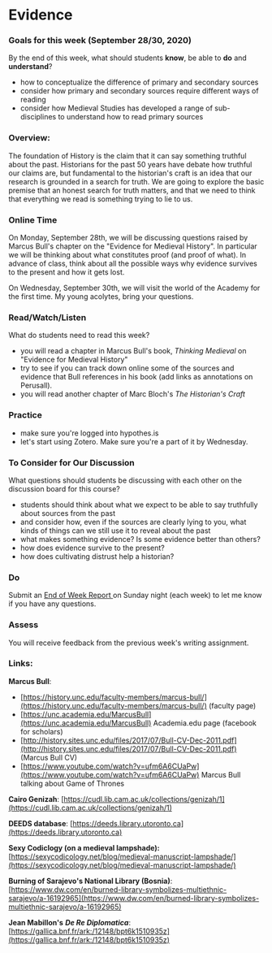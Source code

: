 # Evidence

### Goals for this week \(September 28/30, 2020\)

By the end of this week, what should students **know**, be able to **do** and **understand**?

* how to conceptualize the difference of primary and secondary sources
* consider how primary and secondary sources require different ways of reading
* consider how Medieval Studies has developed a range of sub-disciplines to understand how to read primary sources

### Overview:

The foundation of History is the claim that it can say something truthful about the past. Historians for the past 50 years have debate  how truthful our claims are, but fundamental to the historian's craft is an idea that our research is grounded in a search for truth. We are going to explore the basic premise that an honest search for truth matters, and that we need to think that everything we read is something trying to lie to us. 

### **Online Time**

On Monday, September 28th, we will be discussing questions raised by Marcus Bull's chapter on the "Evidence for Medieval History". In particular we will be thinking about what constitutes proof \(and proof of what\). In advance of class, think about all the possible ways why evidence survives to the present and how it gets lost.

On Wednesday, September 30th, we will visit the world of the Academy for the first time. My young acolytes, bring your questions. 

### Read/Watch/Listen

What do students need to read this week?

* you will read a chapter in Marcus Bull's book, _Thinking Medieval_ on "Evidence for Medieval History"
* try to see if you can track down online some of the sources and evidence that Bull references in his book \(add links as annotations on Perusall\). 
* you will read another chapter of Marc Bloch's _The Historian's Craft_

### Practice

* make sure you're logged into hypothes.is
* let's start using Zotero. Make sure you're a part of it by Wednesday. 

### **To Consider for Our Discussion**

What questions should students be discussing with each other on the discussion board for this course?

* students should think about what we expect to be able to say truthfully about sources from the past
* and consider how, even if the sources are clearly lying to you, what kinds of things can we still use it to reveal about the past 
* what makes something evidence? Is some evidence better than others?
* how does evidence survive to the present?
* how does cultivating distrust help a historian?

### **Do**

Submit an [End of Week Report ](https://forms.office.com/Pages/ResponsePage.aspx?id=lRjZagbeXki8UfzhJsyFMHYe4bjIkPJLpePMoYTjyCNUQlY3V0pYOVJPQVMzVDJXR05OWjBHT01YQy4u)on Sunday night \(each week\) to let me know if you have any questions.

### **Assess** 

You will receive feedback from the previous week's writing assignment. 

### Links:

**Marcus Bull**: 

* [https://history.unc.edu/faculty-members/marcus-bull/](https://history.unc.edu/faculty-members/marcus-bull/) \(faculty page\)
* [https://unc.academia.edu/MarcusBull](https://unc.academia.edu/MarcusBull) Academia.edu page \(facebook for scholars\)
* [http://history.sites.unc.edu/files/2017/07/Bull-CV-Dec-2011.pdf](http://history.sites.unc.edu/files/2017/07/Bull-CV-Dec-2011.pdf) \(Marcus Bull CV\)
* [https://www.youtube.com/watch?v=ufm6A6CUaPw](https://www.youtube.com/watch?v=ufm6A6CUaPw) Marcus Bull talking about Game of Thrones

**Cairo Genizah**: [https://cudl.lib.cam.ac.uk/collections/genizah/1](https://cudl.lib.cam.ac.uk/collections/genizah/1)

**DEEDS database**: [https://deeds.library.utoronto.ca](https://deeds.library.utoronto.ca)

**Sexy Codiclogy \(on a medieval lampshade\):** [https://sexycodicology.net/blog/medieval-manuscript-lampshade/](https://sexycodicology.net/blog/medieval-manuscript-lampshade/)

**Burning of Sarajevo's National Library \(Bosnia\)**: [https://www.dw.com/en/burned-library-symbolizes-multiethnic-sarajevo/a-16192965](https://www.dw.com/en/burned-library-symbolizes-multiethnic-sarajevo/a-16192965)

**Jean Mabillon's** _**De Re Diplomatica**_: [https://gallica.bnf.fr/ark:/12148/bpt6k1510935z](https://gallica.bnf.fr/ark:/12148/bpt6k1510935z)





